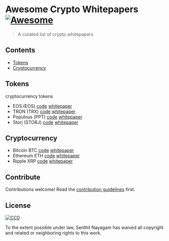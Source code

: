 # Awesome Crypto Whitepapers [![Awesome](https://cdn.rawgit.com/sindresorhus/awesome/d7305f38d29fed78fa85652e3a63e154dd8e8829/media/badge.svg)](https://github.com/sindresorhus/awesome)

> A curated list of crypto whitepapers


## Contents

- [Tokens](#tokens)
- [Cryptocurrency](#Cryptocurrency)


## Tokens

cryptocurrency tokens

- EOS (EOS) [code](https://github.com/EOSIO/eos) [whitepaper](https://github.com/EOSIO/Documentation/blob/master/TechnicalWhitePaper.md)
- TRON (TRX) [code](https://github.com/tronprotocol) [whitepaper](https://o836fhe91.qnssl.com/tron/whitebook/TronWhitepaper_en.pdf)
- Populous (PPT) [code](https://github.com/Bitpopulous) [whitepaper](http://populous.co/populous_whitepaper.pdf)
- Storj (STORJ) [code](https://github.com/Storj/) [whitepaper](https://storj.io/storj.pdf)


## Cryptocurrency



- Bitcoin BTC [code](https://github.com/bitcoin/) [whitepaper](https://bitcoin.org/bitcoin.pdf)
- Ethereum ETH [code](https://github.com/ethereum/) [whitepaper](https://github.com/ethereum/wiki/wiki/White-Paper)
- Ripple XRP [code](https://github.com/ripple/) [whitepaper](https://ripple.com/files/ripple_consensus_whitepaper.pdf)



## Contribute

Contributions welcome! Read the [contribution guidelines](contributing.md) first.


## License

[![CC0](http://mirrors.creativecommons.org/presskit/buttons/88x31/svg/cc-zero.svg)](http://creativecommons.org/publicdomain/zero/1.0)

To the extent possible under law, Senthil Nayagam has waived all copyright and
related or neighboring rights to this work.
